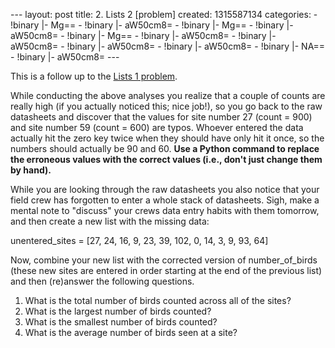 --- layout: post title: 2. Lists 2 [problem] created: 1315587134
categories: - !binary |- Mg== - !binary |- aW50cm8= - !binary |- Mg== -
!binary |- aW50cm8= - !binary |- Mg== - !binary |- aW50cm8= - !binary |-
aW50cm8= - !binary |- aW50cm8= - !binary |- aW50cm8= - !binary |- NA== -
!binary |- aW50cm8= ---

This is a follow up to the [Lists 1
problem](http://www.programmingforbiologists.org/lists-1-problem).

While conducting the above analyses you realize that a couple of counts
are really high (if you actually noticed this; nice job!), so you go
back to the raw datasheets and discover that the values for site number
27 (count = 900) and site number 59 (count = 600) are typos. Whoever
entered the data actually hit the zero key twice when they should have
only hit it once, so the numbers should actually be 90 and 60. **Use a
Python command to replace the erroneous values with the correct values
(i.e., don't just change them by hand).**

While you are looking through the raw datasheets you also notice that
your field crew has forgotten to enter a whole stack of datasheets.
Sigh, make a mental note to "discuss" your crews data entry habits with
them tomorrow, and then create a new list with the missing data:

unentered\_sites = [27, 24, 16, 9, 23, 39, 102, 0, 14, 3, 9, 93, 64]

Now, combine your new list with the corrected version of
number\_of\_birds (these new sites are entered in order starting at the
end of the previous list) and then (re)answer the following questions.

1.  What is the total number of birds counted across all of the sites?
2.  What is the largest number of birds counted?
3.  What is the smallest number of birds counted?
4.  What is the average number of birds seen at a site?

